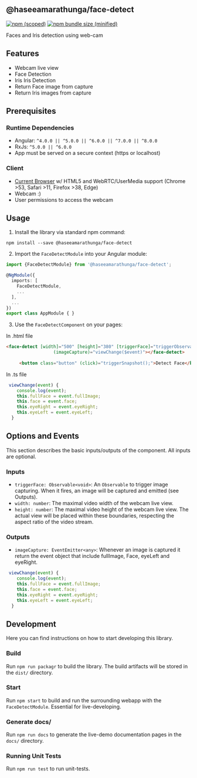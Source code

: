 ## @haseeamarathunga/face-detect

[![npm (scoped)](https://img.shields.io/npm/v/@bamblehorse/tiny.svg)](https://www.npmjs.com/package/@haseeamarathunga/face-detect)
[![npm bundle size (minified)](https://img.shields.io/bundlephobia/min/@bamblehorse/tiny.svg)](https://www.npmjs.com/package/@haseeamarathunga/face-detect)

Faces and Iris detection using web-cam

## Features
* Webcam live view
* Face Detection
* Iris Iris Detection
* Return Face image from capture
* Return Iris images from capture


## Prerequisites

### Runtime Dependencies
* Angular: `^4.0.0 || ^5.0.0 || ^6.0.0 || ^7.0.0 || ^8.0.0`
* RxJs: `^5.0.0 || ^6.0.0`
* App must be served on a secure context (https or localhost)

### Client
* [Current Browser](https://developer.mozilla.org/en-US/docs/Web/API/MediaDevices/getUserMedia#Browser_compatibility) w/ HTML5 and WebRTC/UserMedia support (Chrome >53, Safari >11, Firefox >38, Edge)
* Webcam :)
* User permissions to access the webcam

## Usage
1) Install the library via standard npm command:

`npm install --save @haseeamarathunga/face-detect`

2) Import the `FaceDetectModule` into your Angular module:

```typescript
import {FaceDetectModule} from '@haseeamarathunga/face-detect';

@NgModule({
  imports: [
    FaceDetectModule,
    ...
  ],
  ...
})
export class AppModule { }
```

3) Use the `FaceDetectComponent` on your pages:

In .html file

```html
<face-detect [width]="500" [height]="380" [triggerFace]="triggerObservable"
                  (imageCapture)="viewChange($event)"></face-detect>
                  
     <button class="button" (click)="triggerSnapshot();">Detect Face</button>

```

In .ts file

```typescript
 viewChange(event) {
    console.log(event);
    this.fullFace = event.fullImage;
    this.face = event.face;
    this.eyeRight = event.eyeRight;
    this.eyeLeft = event.eyeLeft;
  }
```
## Options and Events
This section describes the basic inputs/outputs of the component. All inputs are optional.
### Inputs
* `triggerFace: Observable<void>`: An `Observable` to trigger image capturing. When it fires, an image will be captured and emitted (see Outputs).
* `width: number`: The maximal video width of the webcam live view.
* `height: number`: The maximal video height of the webcam live view. The actual view will be placed within these boundaries, respecting the aspect ratio of the video stream.

### Outputs
* `imageCapture: EventEmitter<any>`: Whenever an image is captured it return the event object that include fullImage, Face, eyeLeft and eyeRight.

```typescript
 viewChange(event) {
    console.log(event);
    this.fullFace = event.fullImage;
    this.face = event.face;
    this.eyeRight = event.eyeRight;
    this.eyeLeft = event.eyeLeft;
  }
```

## Development
Here you can find instructions on how to start developing this library.

### Build
Run `npm run packagr` to build the library. The build artifacts will be stored in the `dist/` directory.

### Start
Run `npm start` to build and run the surrounding webapp with the `FaceDetectModule`. Essential for live-developing.

### Generate docs/
Run `npm run docs` to generate the live-demo documentation pages in the `docs/` directory.

### Running Unit Tests
Run `npm run test` to run unit-tests.
